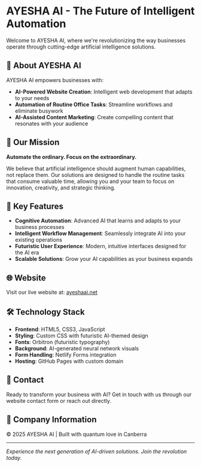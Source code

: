 # AYESHA AI - The Future of Intelligent Automation

Welcome to AYESHA AI, where we're revolutionizing the way businesses operate through cutting-edge artificial intelligence solutions.

## 🚀 About AYESHA AI

AYESHA AI empowers businesses with:

- **AI-Powered Website Creation**: Intelligent web development that adapts to your needs
- **Automation of Routine Office Tasks**: Streamline workflows and eliminate busywork
- **AI-Assisted Content Marketing**: Create compelling content that resonates with your audience

## 🌟 Our Mission

**Automate the ordinary. Focus on the extraordinary.**

We believe that artificial intelligence should augment human capabilities, not replace them. Our solutions are designed to handle the routine tasks that consume valuable time, allowing you and your team to focus on innovation, creativity, and strategic thinking.

## 🎯 Key Features

- **Cognitive Automation**: Advanced AI that learns and adapts to your business processes
- **Intelligent Workflow Management**: Seamlessly integrate AI into your existing operations
- **Futuristic User Experience**: Modern, intuitive interfaces designed for the AI era
- **Scalable Solutions**: Grow your AI capabilities as your business expands

## 🌐 Website

Visit our live website at: [ayeshaai.net](https://ayeshaai.net)

## 🛠️ Technology Stack

- **Frontend**: HTML5, CSS3, JavaScript
- **Styling**: Custom CSS with futuristic AI-themed design
- **Fonts**: Orbitron (futuristic typography)
- **Background**: AI-generated neural network visuals
- **Form Handling**: Netlify Forms integration
- **Hosting**: GitHub Pages with custom domain

## 📧 Contact

Ready to transform your business with AI? Get in touch with us through our website contact form or reach out directly.

## 🏢 Company Information

© 2025 AYESHA AI | Built with quantum love in Canberra

---

*Experience the next generation of AI-driven solutions. Join the revolution today.*

